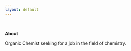 ```yaml
---
layout: default
---
```


<Br>

**About** <br>

Organic Chemist seeking for a job in the field of chemistry.
